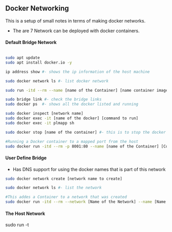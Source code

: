 ## Docker Networking
This is a setup of small notes in terms of making docker networks. 
- The are 7 Network can be deployed with docker containers. 


#### Default Bridge Network
```sh ip address show

sudo apt update 
sudo apt install docker.io -y 

ip address show #- shows the ip information of the host machine

sudo docker network ls #- list docker network     

sudo run -itd --rm --name [name of the Container] [name container image]

sudo bridge link #- check the bridge links	
sudo docker ps  #- shows all the docker listed and running 

sudo docker inspect [network name]
sudo docker exec -it [name of the docker] [command to run]
sudo docker exec -it plmapp sh 

sudo docker stop [name of the container] #- this is to stop the docker container

#Running a Docker container to a mapped port from the host
sudo docker run -itd --rm -p 8001:80 --name [name of the Container] [Container Image Name]
```

#### User Define Bridge 
- Has DNS support for using the docker names that is part of this network 

```sh
sudo docker network create [network name to create]

sudo docker network ls #- list the network

#This addes a Container to a network that was created
sudo docker run -itd --rm --network [Name of the Network] --name [Name Container] [Name Image]

```

#### The Host Network 

sudo run -t